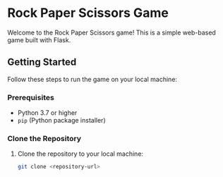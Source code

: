 # Rock Paper Scissors Game

Welcome to the Rock Paper Scissors game! This is a simple web-based game built with Flask.

## Getting Started

Follow these steps to run the game on your local machine:

### Prerequisites

- Python 3.7 or higher
- `pip` (Python package installer)

### Clone the Repository

1. Clone the repository to your local machine:
   ```bash
   git clone <repository-url>
